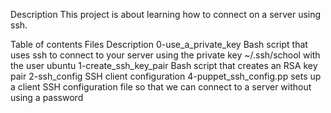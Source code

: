 Description
This project is about learning how to connect on a server using ssh.

Table of contents
Files	Description
0-use_a_private_key	Bash script that uses ssh to connect to your server using the private key ~/.ssh/school with the user ubuntu
1-create_ssh_key_pair	Bash script that creates an RSA key pair
2-ssh_config	SSH client configuration
4-puppet_ssh_config.pp	sets up a client SSH configuration file so that we can connect to a server without using a password
